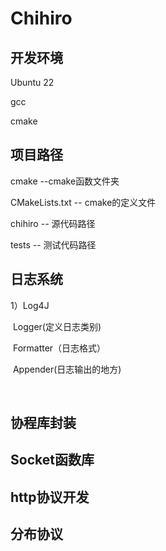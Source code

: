 #  Chihiro

## 开发环境

Ubuntu 22

gcc

cmake

## 项目路径

cmake --cmake函数文件夹

CMakeLists.txt -- cmake的定义文件

chihiro -- 源代码路径 

tests -- 测试代码路径

## 日志系统

1）Log4J

​	Logger(定义日志类别)

​		Formatter（日志格式）

​	Appender(日志输出的地方)

​	

## 协程库封装

## Socket函数库

## http协议开发

## 分布协议